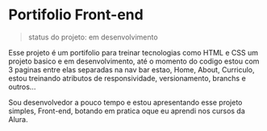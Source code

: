   # Portifolio Front-end 
   > status do projeto: em desenvolvimento 

  Esse projeto é um portifolio para treinar tecnologias como HTML e CSS um projeto basico e em desenvolvimento, até o momento do codigo estou com 3 paginas entre elas separadas na nav bar estao, Home, About, Curriculo, estou treinando atributos de responsividade, versionamento, branchs e outros...
  
  Sou desenvolvedor a pouco tempo e estou apresentando esse projeto simples, Front-end, botando em pratica oque eu aprendi nos cursos da Alura. 